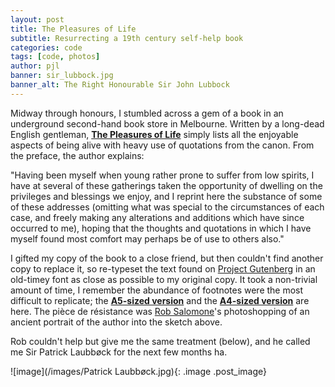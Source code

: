 ```yaml
---
layout: post
title: The Pleasures of Life
subtitle: Resurrecting a 19th century self-help book
categories: code
tags: [code, photos]
author: pjl
banner: sir_lubbock.jpg
banner_alt: The Right Honourable Sir John Lubbock
---
```


Midway through honours, I stumbled across a gem of a book in an underground second-hand book store in Melbourne. Written by a long-dead English gentleman, [__The Pleasures of Life__](/pdfs/pleasures_of_life_a5.pdf) simply lists all the enjoyable aspects of being alive with heavy use of quotations from the canon. From the preface, the author explains:

"Having been myself when young rather prone to
suffer from low spirits, I have at several of these
gatherings taken the opportunity of dwelling on
the privileges and blessings we enjoy, and I reprint
here the substance of some of these addresses
(omitting what was special to the circumstances of
each case, and freely making any alterations and
additions which have since occurred to me), hoping
that the thoughts and quotations in which I
have myself found most comfort may perhaps be of
use to others also."

I gifted my copy of the book to a close friend, but then couldn't find another copy to replace it, so re-typeset the text found on [Project Gutenberg](http://gutenberg.org/ebooks/7952) in an old-timey font as close as possible to my original copy. It took a non-trivial amount of time, I remember the abundance of footnotes were the most difficult to replicate; the [__A5-sized version__](/pdfs/pleasures_of_life_a5.pdf) and the [__A4-sized version__](/pdfs/pleasures_of_life_a4.pdf) are here. The pièce de résistance was [Rob Salomone](https://robsalomone.wordpress.com/)'s photoshopping of an ancient portrait of the author into the sketch above.

Rob couldn't help but give me the same treatment (below), and he called me Sir Patrick Laubbøck for the next few months ha.

![image](/images/Patrick Laubbøck.jpg){: .image .post_image}

